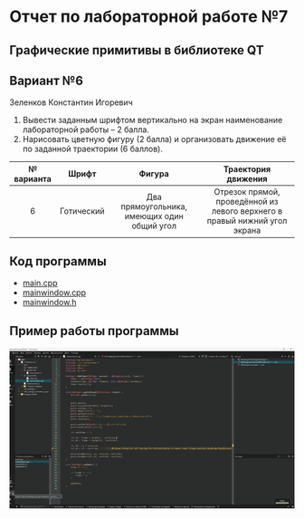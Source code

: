 # Отчет по лабораторной работе №7

## Графические примитивы в библиотеке QT

## Вариант №6

Зеленков Константин Игоревич

1. Вывести заданным шрифтом вертикально на экран наименование лабораторной
   работы – 2 балла.
2. Нарисовать цветную фигуру (2 балла) и организовать движение её по заданной траектории
   (6 баллов).

| № варианта |   Шрифт    |                   Фигура                    |                            Траектория движения                             |
| :--------: | :--------: | :-----------------------------------------: | :------------------------------------------------------------------------: |
|     6      | Готический | Два прямоугольника, имеющих один общий угол | Отрезок прямой, проведённой из левого верхнего в правый нижний угол экрана |

## Код программы

- [main.cpp](./src/main.cpp)
- [mainwindow.cpp](./src/mainwindow.cpp)
- [mainwindow.h](./src/mainwindow.h)

## Пример работы программы

![lab7gif.gif](./images/lab7gif.gif)
